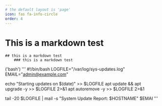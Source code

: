 ```yaml
---
# the default layout is 'page'
icon: fas fa-info-circle
order: 4
---
```

# This is a markdown test
    ## this is a markdown test
        ### this is a markdown test 

('bash')
''' 
#!/bin/bash
LOGFILE="/var/log/sys-updates.log"
EMAIL="admin@example.com"

echo "Starting updates on $(date)" >> $LOGFILE
apt update && apt upgrade -y >> $LOGFILE 2>&1
apt autoremove -y >> $LOGFILE 2>&1

tail -20 $LOGFILE | mail -s "System Update Report: $HOSTNAME" $EMAI
'''
